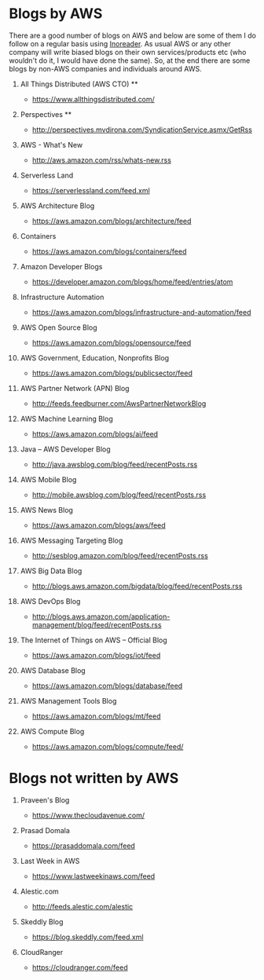 # Blogs by AWS

There are a good number of blogs on AWS and below are some of them I do follow on a regular basis using [Inoreader](https://www.inoreader.com/). As usual AWS or any other company will write biased blogs on their own services/products etc (who wouldn't do it, I would have done the same). So, at the end there are some blogs by non-AWS companies and individuals around AWS.

1. All Things Distributed (AWS CTO) **
    - https://www.allthingsdistributed.com/

1. Perspectives **
    - http://perspectives.mvdirona.com/SyndicationService.asmx/GetRss

1. AWS - What's New
    - http://aws.amazon.com/rss/whats-new.rss

1. Serverless Land
    - https://serverlessland.com/feed.xml

1. AWS Architecture Blog
    - https://aws.amazon.com/blogs/architecture/feed

1. Containers
    - https://aws.amazon.com/blogs/containers/feed

1. Amazon Developer Blogs
    - https://developer.amazon.com/blogs/home/feed/entries/atom

1. Infrastructure Automation
    - https://aws.amazon.com/blogs/infrastructure-and-automation/feed

1. AWS Open Source Blog
    - https://aws.amazon.com/blogs/opensource/feed

1. AWS Government, Education, Nonprofits Blog
    - https://aws.amazon.com/blogs/publicsector/feed

1. AWS Partner Network (APN) Blog
    - http://feeds.feedburner.com/AwsPartnerNetworkBlog

1. AWS Machine Learning Blog
    - https://aws.amazon.com/blogs/ai/feed

1. Java – AWS Developer Blog
    - http://java.awsblog.com/blog/feed/recentPosts.rss

1. AWS Mobile Blog
    - http://mobile.awsblog.com/blog/feed/recentPosts.rss

1. AWS News Blog
    - https://aws.amazon.com/blogs/aws/feed

1. AWS Messaging Targeting Blog
    - http://sesblog.amazon.com/blog/feed/recentPosts.rss

1. AWS Big Data Blog
    - http://blogs.aws.amazon.com/bigdata/blog/feed/recentPosts.rss

1. AWS DevOps Blog
    - http://blogs.aws.amazon.com/application-management/blog/feed/recentPosts.rss

1. The Internet of Things on AWS – Official Blog
    - https://aws.amazon.com/blogs/iot/feed

1. AWS Database Blog
    - https://aws.amazon.com/blogs/database/feed

1. AWS Management Tools Blog
    - https://aws.amazon.com/blogs/mt/feed

1. AWS Compute Blog
    - https://aws.amazon.com/blogs/compute/feed/

# Blogs not written by AWS

1. Praveen's Blog
    - https://www.thecloudavenue.com/

1. Prasad Domala
    - https://prasaddomala.com/feed

1. Last Week in AWS
    - https://www.lastweekinaws.com/feed

1. Alestic.com
    - http://feeds.alestic.com/alestic

1. Skeddly Blog
    - https://blog.skeddly.com/feed.xml

1. CloudRanger
    - https://cloudranger.com/feed